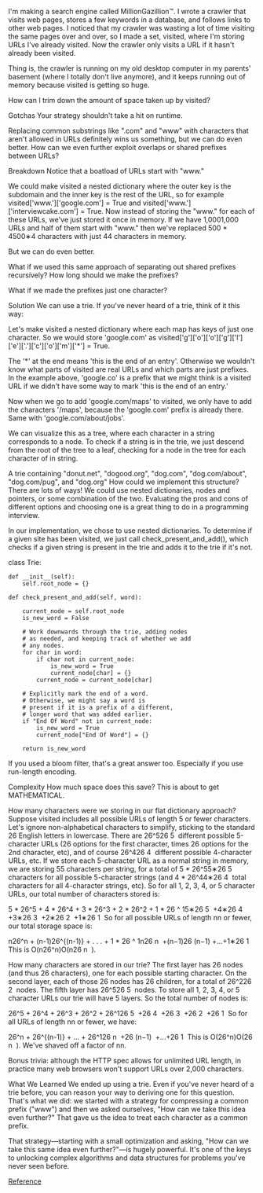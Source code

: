 I'm making a search engine called MillionGazillion™.
I wrote a crawler that visits web pages, stores a few keywords in a database, and follows links to other web pages. I noticed that my crawler was wasting a lot of time visiting the same pages over and over, so I made a set, visited, where I'm storing URLs I've already visited. Now the crawler only visits a URL if it hasn't already been visited.

Thing is, the crawler is running on my old desktop computer in my parents' basement (where I totally don't live anymore), and it keeps running out of memory because visited is getting so huge.

How can I trim down the amount of space taken up by visited?

Gotchas
Your strategy shouldn't take a hit on runtime.

Replacing common substrings like ".com" and "www" with characters that aren't allowed in URLs definitely wins us something, but we can do even better. How can we even further exploit overlaps or shared prefixes between URLs?

Breakdown
Notice that a boatload of URLs start with "www."

We could make visited a nested dictionary where the outer key is the subdomain and the inner key is the rest of the URL, so for example visited['www.']['google.com'] = True and visited['www.']['interviewcake.com'] = True. Now instead of storing the "www." for each of these URLs, we've just stored it once in memory. If we have 1,0001,000 URLs and half of them start with "www." then we've replaced 500 * 4500∗4 characters with just 44 characters in memory.

But we can do even better.

What if we used this same approach of separating out shared prefixes recursively? How long should we make the prefixes?

What if we made the prefixes just one character?

Solution
We can use a trie. If you've never heard of a trie, think of it this way:

Let's make visited a nested dictionary where each map has keys of just one character. So we would store 'google.com' as visited['g']['o']['o']['g']['l']['e']['.']['c']['o']['m']['*'] = True.

The '*' at the end means 'this is the end of an entry'. Otherwise we wouldn't know what parts of visited are real URLs and which parts are just prefixes. In the example above, 'google.co' is a prefix that we might think is a visited URL if we didn't have some way to mark 'this is the end of an entry.'

Now when we go to add 'google.com/maps' to visited, we only have to add the characters '/maps', because the 'google.com' prefix is already there. Same with 'google.com/about/jobs'.

We can visualize this as a tree, where each character in a string corresponds to a node. To check if a string is in the trie, we just descend from the root of the tree to a leaf, checking for a node in the tree for each character of in string.


A trie containing "donut.net", "dogood.org", "dog.com", "dog.com/about", "dog.com/pug", and "dog.org"
How could we implement this structure? There are lots of ways! We could use nested dictionaries, nodes and pointers, or some combination of the two. Evaluating the pros and cons of different options and choosing one is a great thing to do in a programming interview.

In our implementation, we chose to use nested dictionaries. To determine if a given site has been visited, we just call check_present_and_add(), which checks if a given string is present in the trie and adds it to the trie if it's not.

  class Trie:

    def __init__(self):
        self.root_node = {}

    def check_present_and_add(self, word):

        current_node = self.root_node
        is_new_word = False

        # Work downwards through the trie, adding nodes
        # as needed, and keeping track of whether we add
        # any nodes.
        for char in word:
            if char not in current_node:
                is_new_word = True
                current_node[char] = {}
            current_node = current_node[char]

        # Explicitly mark the end of a word.
        # Otherwise, we might say a word is
        # present if it is a prefix of a different,
        # longer word that was added earlier.
        if "End Of Word" not in current_node:
            is_new_word = True
            current_node["End Of Word"] = {}

        return is_new_word

If you used a bloom filter, that's a great answer too. Especially if you use run-length encoding.

Complexity
How much space does this save? This is about to get MATHEMATICAL.

How many characters were we storing in our flat dictionary approach? Suppose visited includes all possible URLs of length 5 or fewer characters. Let's ignore non-alphabetical characters to simplify, sticking to the standard 26 English letters in lowercase. There are 26^526
​5
​​  different possible 5-character URLs (26 options for the first character, times 26 options for the 2nd character, etc), and of course 26^426
​4
​​  different possible 4-character URLs, etc. If we store each 5-character URL as a normal string in memory, we are storing 55 characters per string, for a total of 5 * 26^55∗26
​5
​​  characters for all possible 5-character strings (and 4 * 26^44∗26
​4
​​  total characters for all 4-character strings, etc). So for all 1, 2, 3, 4, or 5 character URLs, our total number of characters stored is:

5 * 26^5 + 4 * 26^4 + 3 * 26^3 + 2 * 26^2 + 1 * 26 ^ 15∗26
​5
​​ +4∗26
​4
​​ +3∗26
​3
​​ +2∗26
​2
​​ +1∗26
​1
​​ 
So for all possible URLs of length nn or fewer, our total storage space is:

n26^n + (n-1)26^{(n-1)} + . . . + 1 * 26 ^ 1n26
​n
​​ +(n−1)26
​(n−1)
​​ +...+1∗26
​1
​​ 
This is O(n26^n)O(n26
​n
​​ ).

How many characters are stored in our trie? The first layer has 26 nodes (and thus 26 characters), one for each possible starting character. On the second layer, each of those 26 nodes has 26 children, for a total of 26^226
​2
​​  nodes. The fifth layer has 26^526
​5
​​  nodes. To store all 1, 2, 3, 4, or 5 character URLs our trie will have 5 layers. So the total number of nodes is:

26^5 + 26^4 + 26^3 + 26^2 + 26^126
​5
​​ +26
​4
​​ +26
​3
​​ +26
​2
​​ +26
​1
​​ 
So for all URLs of length nn or fewer, we have:

26^n + 26^{(n-1)} + ... + 26^126
​n
​​ +26
​(n−1)
​​ +...+26
​1
​​ 
This is O(26^n)O(26
​n
​​ ). We've shaved off a factor of nn.

Bonus trivia: although the HTTP spec allows for unlimited URL length, in practice many web browsers won't support URLs over 2,000 characters.

What We Learned
We ended up using a trie. Even if you've never heard of a trie before, you can reason your way to deriving one for this question. That's what we did: we started with a strategy for compressing a common prefix ("www") and then we asked ourselves, "How can we take this idea even further?" That gave us the idea to treat each character as a common prefix.

That strategy—starting with a small optimization and asking, "How can we take this same idea even further?"—is hugely powerful. It's one of the keys to unlocking complex algorithms and data structures for problems you've never seen before.

[Reference](https://www.interviewcake.com/question/python/compress-url-list?utm_source=weekly_email&utm_campaign=weekly_email&utm_medium=email)
